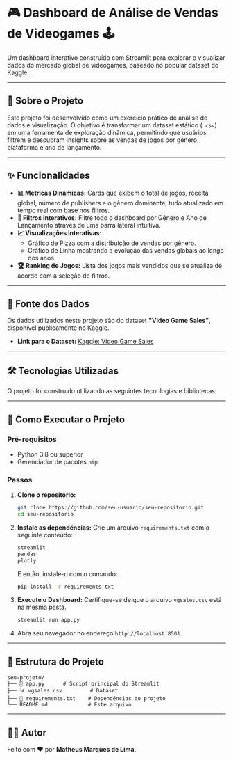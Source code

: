 # 🎮 Dashboard de Análise de Vendas de Videogames 🕹️

Um dashboard interativo construído com Streamlit para explorar e visualizar dados do mercado global de videogames, baseado no popular dataset do Kaggle.

-----

## 📖 Sobre o Projeto

Este projeto foi desenvolvido como um exercício prático de análise de dados e visualização. O objetivo é transformar um dataset estático (`.csv`) em uma ferramenta de exploração dinâmica, permitindo que usuários filtrem e descubram insights sobre as vendas de jogos por gênero, plataforma e ano de lançamento.

-----

## ✨ Funcionalidades

  - **📊 Métricas Dinâmicas:** Cards que exibem o total de jogos, receita global, número de publishers e o gênero dominante, tudo atualizado em tempo real com base nos filtros.
  - **🚩 Filtros Interativos:** Filtre todo o dashboard por Gênero e Ano de Lançamento através de uma barra lateral intuitiva.
  - **📈 Visualizações Interativas:**
      - Gráfico de Pizza com a distribuição de vendas por gênero.
      - Gráfico de Linha mostrando a evolução das vendas globais ao longo dos anos.
  - **🏆 Ranking de Jogos:** Lista dos jogos mais vendidos que se atualiza de acordo com a seleção de filtros.

-----

## 💾 Fonte dos Dados

Os dados utilizados neste projeto são do dataset **"Video Game Sales"**, disponível publicamente no Kaggle.

  * **Link para o Dataset:** [Kaggle: Video Game Sales](https://www.kaggle.com/datasets/gregorut/videogamesales)

-----

## 🛠️ Tecnologias Utilizadas

O projeto foi construído utilizando as seguintes tecnologias e bibliotecas:

-----

## 🚀 Como Executar o Projeto

### Pré-requisitos

  - Python 3.8 ou superior
  - Gerenciador de pacotes `pip`

### Passos

1.  **Clone o repositório:**

    ```bash
    git clone https://github.com/seu-usuario/seu-repositorio.git
    cd seu-repositorio
    ```

2.  **Instale as dependências:**
    Crie um arquivo `requirements.txt` com o seguinte conteúdo:

    ```txt
    streamlit
    pandas
    plotly
    ```

    E então, instale-o com o comando:

    ```bash
    pip install -r requirements.txt
    ```

3.  **Execute o Dashboard:**
    Certifique-se de que o arquivo `vgsales.csv` está na mesma pasta.

    ```bash
    streamlit run app.py
    ```

4.  Abra seu navegador no endereço `http://localhost:8501`.

-----

## 📂 Estrutura do Projeto

```
seu-projeto/
├── 📄 app.py      # Script principal do Streamlit
├── 📊 vgsales.csv         # Dataset
├── 📝 requirements.txt    # Dependências do projeto
└── README.md             # Este arquivo
```

-----

## 👨‍💻 Autor

Feito com ❤️ por **Matheus Marques de Lima**.

[](https://www.google.com/search?q=https://www.linkedin.com/in/matheusmarqlima/)
[](https://www.google.com/search?q=https://github.com/matheusmarqlima/)